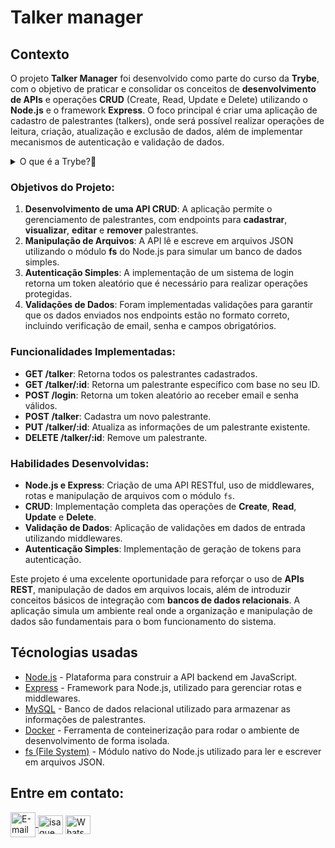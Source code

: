 # Talker manager

## Contexto

O projeto **Talker Manager** foi desenvolvido como parte do curso da **Trybe**, com o objetivo de praticar e consolidar os conceitos de **desenvolvimento de APIs** e operações **CRUD** (Create, Read, Update e Delete) utilizando o **Node.js** e o framework **Express**. O foco principal é criar uma aplicação de cadastro de palestrantes (talkers), onde será possível realizar operações de leitura, criação, atualização e exclusão de dados, além de implementar mecanismos de autenticação e validação de dados.

<details>
  <summary>O que é a Trybe?🤔</summary>
  A Trybe é uma escola de desenvolvimento web genuinamente comprometida com o sucesso profissional de seus estudantes. Com o Modelo de Sucesso Compartilhado (MSC) oferecido pela Trybe Fintech, uma instituição financeira autorizada pelo Banco Central do Brasil, os alunos têm a opção de pagar apenas quando estiverem trabalhando.
</details>

### Objetivos do Projeto:

1. **Desenvolvimento de uma API CRUD**: A aplicação permite o gerenciamento de palestrantes, com endpoints para **cadastrar**, **visualizar**, **editar** e **remover** palestrantes. 
2. **Manipulação de Arquivos**: A API lê e escreve em arquivos JSON utilizando o módulo **fs** do Node.js para simular um banco de dados simples.
3. **Autenticação Simples**: A implementação de um sistema de login retorna um token aleatório que é necessário para realizar operações protegidas.
4. **Validações de Dados**: Foram implementadas validações para garantir que os dados enviados nos endpoints estão no formato correto, incluindo verificação de email, senha e campos obrigatórios.

### Funcionalidades Implementadas:

- **GET /talker**: Retorna todos os palestrantes cadastrados.
- **GET /talker/:id**: Retorna um palestrante específico com base no seu ID.
- **POST /login**: Retorna um token aleatório ao receber email e senha válidos.
- **POST /talker**: Cadastra um novo palestrante.
- **PUT /talker/:id**: Atualiza as informações de um palestrante existente.
- **DELETE /talker/:id**: Remove um palestrante.

### Habilidades Desenvolvidas:

- **Node.js e Express**: Criação de uma API RESTful, uso de middlewares, rotas e manipulação de arquivos com o módulo `fs`.
- **CRUD**: Implementação completa das operações de **Create**, **Read**, **Update** e **Delete**.
- **Validação de Dados**: Aplicação de validações em dados de entrada utilizando middlewares.
- **Autenticação Simples**: Implementação de geração de tokens para autenticação.

Este projeto é uma excelente oportunidade para reforçar o uso de **APIs REST**, manipulação de dados em arquivos locais, além de introduzir conceitos básicos de integração com **bancos de dados relacionais**. A aplicação simula um ambiente real onde a organização e manipulação de dados são fundamentais para o bom funcionamento do sistema.

## Técnologias usadas

- [Node.js](https://nodejs.org/) - Plataforma para construir a API backend em JavaScript.
- [Express](https://expressjs.com/) - Framework para Node.js, utilizado para gerenciar rotas e middlewares.
- [MySQL](https://www.mysql.com/) - Banco de dados relacional utilizado para armazenar as informações de palestrantes.
- [Docker](https://www.docker.com/) - Ferramenta de conteinerização para rodar o ambiente de desenvolvimento de forma isolada.
- [fs (File System)](https://nodejs.org/api/fs.html) - Módulo nativo do Node.js utilizado para ler e escrever em arquivos JSON.



## Entre em contato:
<a href="mailto:zazac3179@gmail.com" target="_blank">
  <img align="center" src="https://img.shields.io/badge/Gmail-D14836?style=for-the-badge&logo=gmail&logoColor=white" alt="E-mail" height="40" width="auto" />
</a>
<a href="https://www.linkedin.com/in/isaque-s-oliveira/" target="blank"><img align="center" src="https://raw.githubusercontent.com/rahuldkjain/github-profile-readme-generator/master/src/images/icons/Social/linked-in-alt.svg" alt="isaque oliveira" height="30" width="40" /></a>
<a href="https://wa.me/5574981510614" target="blank"><img align="center" src="https://raw.githubusercontent.com/rahuldkjain/github-profile-readme-generator/master/src/images/icons/Social/whatsapp.svg" alt="WhatsApp" height="30" width="40" /></a>
